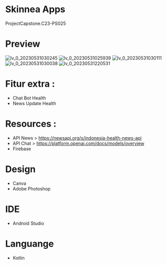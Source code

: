 # Skinnea Apps
ProjectCapstone.C23-PS025

# Preview 
![lv_0_20230531030245](https://github.com/Skinnea/project/assets/46983155/00541a9c-d8d4-459a-9937-20768ac88737)
![lv_0_20230531025939](https://github.com/Skinnea/project/assets/46983155/d41a28ae-44e6-4231-ada6-58fb46b117be)
![lv_0_20230531030111](https://github.com/Skinnea/project/assets/46983155/669c0cad-4e13-477f-828d-6460a5042055)
![lv_0_20230531030038](https://github.com/Skinnea/project/assets/46983155/4dae1d5b-388a-4888-ab57-2150ae565874)
![lv_0_20230531220531](https://github.com/Skinnea/project/assets/46983155/9fe9a4b5-afaf-492c-b6fc-e527a1f48e22)

# Fitur extra :
- Chat Bot Health
- News Update Health

# Resources :
- API News > https://newsapi.org/s/indonesia-health-news-api
- API Chat > https://platform.openai.com/docs/models/overview
- Firebase

# Design
- Canva
- Adobe Photoshop

# IDE
- Android Studio

# Languange
- Kotlin
